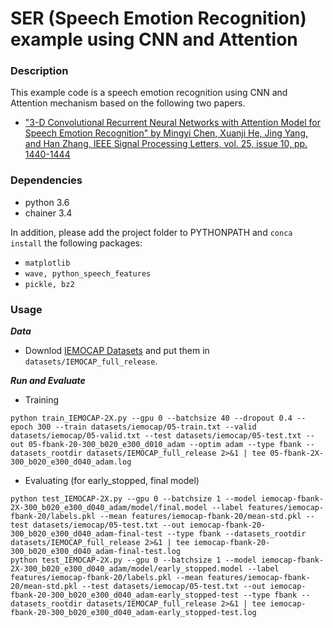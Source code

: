 # SER (Speech Emotion Recognition) example using CNN and Attention

### Description

This example code is a speech emotion recognition using CNN and Attention mechanism based on the following two papers.
- ["3-D Convolutional Recurrent Neural Networks with Attention Model for Speech Emotion Recognition" by Mingyi Chen, Xuanji He, Jing Yang, and Han Zhang, IEEE Signal Processing Letters, vol. 25, issue 10, pp. 1440-1444](https://github.com/xuanjihe/speech-emotion-recognition/blob/master/3-D.pdf)

### Dependencies
- python 3.6
- chainer 3.4

In addition, please add the project folder to PYTHONPATH and `conca install` the following packages:
- `matplotlib`
- `wave, python_speech_features`
- `pickle, bz2`

### Usage ###

***Data***

  - Downlod [IEMOCAP Datasets](https://sail.usc.edu/iemocap/release_form.php) and put them in `datasets/IEMOCAP_full_release`.

***Run and Evaluate***

- Training

```
python train_IEMOCAP-2X.py --gpu 0 --batchsize 40 --dropout 0.4 --epoch 300 --train datasets/iemocap/05-train.txt --valid datasets/iemocap/05-valid.txt --test datasets/iemocap/05-test.txt --out 05-fbank-20-300_b020_e300_d010_adam --optim adam --type fbank --datasets_rootdir datasets/IEMOCAP_full_release 2>&1 | tee 05-fbank-2X-300_b020_e300_d040_adam.log
```

- Evaluating (for early_stopped, final model)

```
python test_IEMOCAP-2X.py --gpu 0 --batchsize 1 --model iemocap-fbank-2X-300_b020_e300_d040_adam/model/final.model --label features/iemocap-fbank-20/labels.pkl --mean features/iemocap-fbank-20/mean-std.pkl --test datasets/iemocap/05-test.txt --out iemocap-fbank-20-300_b020_e300_d040_adam-final-test --type fbank --datasets_rootdir datasets/IEMOCAP_full_release 2>&1 | tee iemocap-fbank-20-300_b020_e300_d040_adam-final-test.log
python test_IEMOCAP-2X.py --gpu 0 --batchsize 1 --model iemocap-fbank-2X-300_b020_e300_d040_adam/model/early_stopped.model --label features/iemocap-fbank-20/labels.pkl --mean features/iemocap-fbank-20/mean-std.pkl --test datasets/iemocap/05-test.txt --out iemocap-fbank-20-300_b020_e300_d040_adam-early_stopped-test --type fbank --datasets_rootdir datasets/IEMOCAP_full_release 2>&1 | tee iemocap-fbank-20-300_b020_e300_d040_adam-early_stopped-test.log
```
